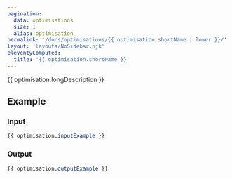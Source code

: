 ```yaml
---
pagination:
  data: optimisations
  size: 1
  alias: optimisation
permalink: '/docs/optimisations/{{ optimisation.shortName | lower }}/'
layout: 'layouts/NoSidebar.njk'
eleventyComputed:
  title: '{{ optimisation.shortName }}'
---
```



{{ optimisation.longDescription }}

## Example

### Input

```css
{{ optimisation.inputExample }}
```

### Output
```css
{{ optimisation.outputExample }}
```
